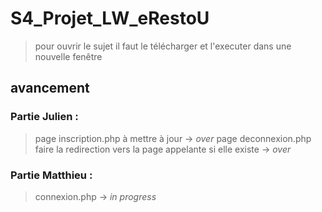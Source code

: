 # S4_Projet_LW_eRestoU

>pour ouvrir le sujet il faut le télécharger et l'executer dans une nouvelle fenêtre

## avancement

### Partie Julien :
> page inscription.php à mettre à jour -> _over_
> page deconnexion.php faire la redirection vers la page appelante si elle existe -> _over_


### Partie Matthieu :

>connexion.php -> _in progress_
